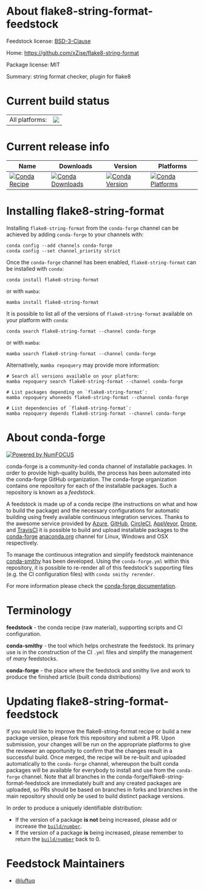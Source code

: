 About flake8-string-format-feedstock
====================================

Feedstock license: [BSD-3-Clause](https://github.com/conda-forge/flake8-string-format-feedstock/blob/main/LICENSE.txt)

Home: https://github.com/xZise/flake8-string-format

Package license: MIT

Summary: string format checker, plugin for flake8

Current build status
====================


<table><tr><td>All platforms:</td>
    <td>
      <a href="https://dev.azure.com/conda-forge/feedstock-builds/_build/latest?definitionId=22472&branchName=main">
        <img src="https://dev.azure.com/conda-forge/feedstock-builds/_apis/build/status/flake8-string-format-feedstock?branchName=main">
      </a>
    </td>
  </tr>
</table>

Current release info
====================

| Name | Downloads | Version | Platforms |
| --- | --- | --- | --- |
| [![Conda Recipe](https://img.shields.io/badge/recipe-flake8--string--format-green.svg)](https://anaconda.org/conda-forge/flake8-string-format) | [![Conda Downloads](https://img.shields.io/conda/dn/conda-forge/flake8-string-format.svg)](https://anaconda.org/conda-forge/flake8-string-format) | [![Conda Version](https://img.shields.io/conda/vn/conda-forge/flake8-string-format.svg)](https://anaconda.org/conda-forge/flake8-string-format) | [![Conda Platforms](https://img.shields.io/conda/pn/conda-forge/flake8-string-format.svg)](https://anaconda.org/conda-forge/flake8-string-format) |

Installing flake8-string-format
===============================

Installing `flake8-string-format` from the `conda-forge` channel can be achieved by adding `conda-forge` to your channels with:

```
conda config --add channels conda-forge
conda config --set channel_priority strict
```

Once the `conda-forge` channel has been enabled, `flake8-string-format` can be installed with `conda`:

```
conda install flake8-string-format
```

or with `mamba`:

```
mamba install flake8-string-format
```

It is possible to list all of the versions of `flake8-string-format` available on your platform with `conda`:

```
conda search flake8-string-format --channel conda-forge
```

or with `mamba`:

```
mamba search flake8-string-format --channel conda-forge
```

Alternatively, `mamba repoquery` may provide more information:

```
# Search all versions available on your platform:
mamba repoquery search flake8-string-format --channel conda-forge

# List packages depending on `flake8-string-format`:
mamba repoquery whoneeds flake8-string-format --channel conda-forge

# List dependencies of `flake8-string-format`:
mamba repoquery depends flake8-string-format --channel conda-forge
```


About conda-forge
=================

[![Powered by
NumFOCUS](https://img.shields.io/badge/powered%20by-NumFOCUS-orange.svg?style=flat&colorA=E1523D&colorB=007D8A)](https://numfocus.org)

conda-forge is a community-led conda channel of installable packages.
In order to provide high-quality builds, the process has been automated into the
conda-forge GitHub organization. The conda-forge organization contains one repository
for each of the installable packages. Such a repository is known as a *feedstock*.

A feedstock is made up of a conda recipe (the instructions on what and how to build
the package) and the necessary configurations for automatic building using freely
available continuous integration services. Thanks to the awesome service provided by
[Azure](https://azure.microsoft.com/en-us/services/devops/), [GitHub](https://github.com/),
[CircleCI](https://circleci.com/), [AppVeyor](https://www.appveyor.com/),
[Drone](https://cloud.drone.io/welcome), and [TravisCI](https://travis-ci.com/)
it is possible to build and upload installable packages to the
[conda-forge](https://anaconda.org/conda-forge) [anaconda.org](https://anaconda.org/)
channel for Linux, Windows and OSX respectively.

To manage the continuous integration and simplify feedstock maintenance
[conda-smithy](https://github.com/conda-forge/conda-smithy) has been developed.
Using the ``conda-forge.yml`` within this repository, it is possible to re-render all of
this feedstock's supporting files (e.g. the CI configuration files) with ``conda smithy rerender``.

For more information please check the [conda-forge documentation](https://conda-forge.org/docs/).

Terminology
===========

**feedstock** - the conda recipe (raw material), supporting scripts and CI configuration.

**conda-smithy** - the tool which helps orchestrate the feedstock.
                   Its primary use is in the construction of the CI ``.yml`` files
                   and simplify the management of *many* feedstocks.

**conda-forge** - the place where the feedstock and smithy live and work to
                  produce the finished article (built conda distributions)


Updating flake8-string-format-feedstock
=======================================

If you would like to improve the flake8-string-format recipe or build a new
package version, please fork this repository and submit a PR. Upon submission,
your changes will be run on the appropriate platforms to give the reviewer an
opportunity to confirm that the changes result in a successful build. Once
merged, the recipe will be re-built and uploaded automatically to the
`conda-forge` channel, whereupon the built conda packages will be available for
everybody to install and use from the `conda-forge` channel.
Note that all branches in the conda-forge/flake8-string-format-feedstock are
immediately built and any created packages are uploaded, so PRs should be based
on branches in forks and branches in the main repository should only be used to
build distinct package versions.

In order to produce a uniquely identifiable distribution:
 * If the version of a package **is not** being increased, please add or increase
   the [``build/number``](https://docs.conda.io/projects/conda-build/en/latest/resources/define-metadata.html#build-number-and-string).
 * If the version of a package **is** being increased, please remember to return
   the [``build/number``](https://docs.conda.io/projects/conda-build/en/latest/resources/define-metadata.html#build-number-and-string)
   back to 0.

Feedstock Maintainers
=====================

* [@luftuq](https://github.com/luftuq/)

